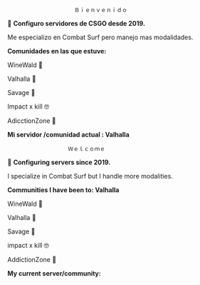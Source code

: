 
                                                               
			             Ｂｉｅｎｖｅｎｉｄｏ

🌱 **Configuro servidores de CSGO desde 2019.**

Me especializo en Combat Surf pero manejo mas modalidades.

**Comunidades en las que estuve:**

WineWald 💞️

Valhalla 💞️

Savage   💞️

Impact x kill   🤓 

AdicctionZone  👀

**Mi servidor /comunidad actual : Valhalla**
                                
				       Ｗｅｌｃｏｍｅ
				       
🌱 **Configuring servers since 2019.**

I specialize in Combat Surf but I handle more modalities.

**Communities I have been to: Valhalla**

WineWald  💞️

Valhalla  💞️

Savage    💞️

impact x kill 🤓

AddictionZone  👀

**My current server/community:**


